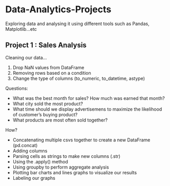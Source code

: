 # Data-Analytics-Projects
Exploring data and analysing it using different tools such as Pandas, Matplotlib...etc

## Project 1 : Sales Analysis

Cleaning our data...
1. Drop NaN values from DataFrame
2. Removing rows based on a condition
3. Change the type of columns (to_numeric, to_datetime, astype)

Questions:
- What was the best month for sales? How much was earned that month?
- What city sold the most product?
- What time should we display advertisemens to maximize the likelihood of customer’s buying product?
- What products are most often sold together?

How?
- Concatenating multiple csvs together to create a new DataFrame (pd.concat)
- Adding columns
- Parsing cells as strings to make new columns (.str)
- Using the .apply() method
- Using groupby to perform aggregate analysis
- Plotting bar charts and lines graphs to visualize our results
- Labeling our graphs
